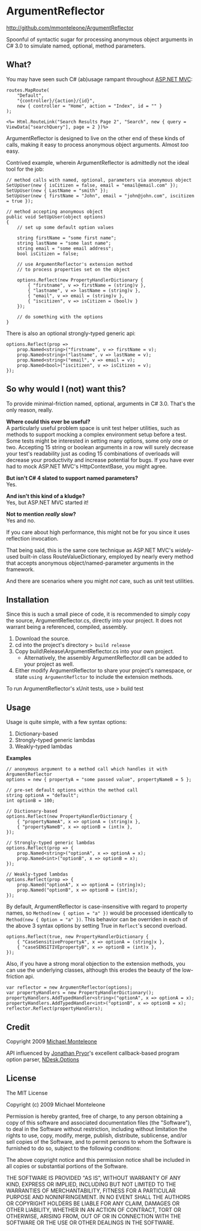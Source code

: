 ArgumentReflector
=================
http://github.com/mmonteleone/ArgumentReflector  

Spoonful of syntactic sugar for processing anonymous object arguments in C# 3.0 to simulate named, optional, method parameters.

What?
-----

You may have seen such C# (ab)usage rampant throughout [ASP.NET MVC][4]:

    routes.MapRoute(
        "Default",
        "{controller}/{action}/{id}",
        new { controller = "Home", action = "Index", id = "" }
    );

    <%= Html.RouteLink("Search Results Page 2", "Search", new { query = ViewData["searchQuery"], page = 2 })%>

ArgumentReflector is designed to live on the other end of these kinds of calls, making it easy to process anonymous object arguments.  Almost *too* easy.

Contrived example, wherein ArgumentReflector is admittedly not the ideal tool for the job:

    // method calls with named, optional, parameters via anonymous object
    SetUpUser(new { isCitizen = false, email = "email@email.com" });
    SetUpUser(new { LastName = "smith" });
    SetUpUser(new { firstName = "John", email = "john@john.com", iscitizen = true });

    // method accepting anonymous object
    public void SetUpUser(object options)
    {
        // set up some default option values

        string firstName = "some first name";
        string lastName = "some last name";
        string email = "some email address";
        bool isCitizen = false;

        // use ArgumentReflector's extension method
        // to process properties set on the object

        options.Reflect(new PropertyHandlerDictionary {
            { "firstname", v => firstName = (string)v },
            { "lastname", v => lastName = (string)v },
            { "email", v => email = (string)v },
            { "iscitizen", v => isCitizen = (bool)v }
        });

        // do something with the options
    }

There is also an optional strongly-typed generic api:

    options.Reflect(prop =>
        prop.Named<string>("firstname", v => firstName = v);
        prop.Named<string>("lastname", v => lastName = v);
        prop.Named<string>("email", v => email = v);
        prop.Named<bool>("iscitizen", v => isCitizen = v);
    });

So why would I (not) want this?
-------------------------------

To provide minimal-friction named, optional, arguments in C# 3.0.  That's the only reason, really.   

**Where could this ever be useful?**  
A particularly useful problem space is unit test helper utilities, such as methods to support mocking a complex environment setup before a test.  Some tests might be interested in setting many options, some only one or two.  Accepting 15 string or boolean arguments in a row will surely decrease your test's readability just as coding 15 combinations of overloads will decrease your productivity and increase potential for bugs.  If you have ever had to mock ASP.NET MVC's HttpContextBase, you might agree.

**But isn't C# 4 slated to support named parameters?**  
Yes.    

**And isn't this kind of a kludge?**  
Yes, but ASP.NET MVC started it!

**Not to mention *really* slow?**  
Yes and no.  

If you care about high performance, this might not be for you since it uses reflection invocation.  

That being said, this is the same core technique as ASP.NET MVC's *widely*-used built-in class RouteValueDictionary, employed by nearly every method that accepts anonymous object/named-parameter arguments in the framework.  

And there are scenarios where you might *not* care, such as unit test utilities.

Installation
------------

Since this is such a small piece of code, it is recommended to simply copy the source, ArgumentReflector.cs, directly into your project.  It does not warrant being a referenced, compiled, assembly.  

1. Download the source.
2. cd into the project's directory `> build release`
3. Copy build\Release\ArgumentReflector.cs into your own project.
   *  Alternatively, the assembly ArgumentReflector.dll can be added to your project as well.
4. Either modify ArgumentReflector to share your project's namespace, or state `using ArgumentReflctor` to include the extension methods.

To run ArgumentReflector's xUnit tests, use
    > build test

Usage
-----

Usage is quite simple, with a few syntax options:

1.  Dictionary-based
2.  Strongly-typed generic lambdas
3.  Weakly-typed lambdas

**Examples**

    // anonymous argument to a method call which handles it with ArgumentReflector
    options = new { propertyA = "some passed value", propertyNameB = 5 };

    // pre-set default options within the method call
    string optionA = "default";
    int optionB = 100;

    // Dictionary-based
    options.Reflect(new PropertyHandlerDictionary {
        { "propertyNameA", x => optionA = (string)x },
        { "propertyNameB", x => optionB = (int)x },
    });

    // Strongly-typed generic lambdas
    options.Reflect(prop => {
        prop.Named<string>("optionA", x => optionA = x);
        prop.Named<int>("optionB", x => optionB = x);
    });

    // Weakly-typed lambdas
    options.Reflect(prop => {
        prop.Named("optionA", x => optionA = (string)x);
        prop.Named("optionB", x => optionB = (int)x);
    });

By default, ArgumentReflector is case-insensitive with regard to property names, so `Method(new { option = "a" })` would be processed identically to `Method(new { Option = "a" })`.  This behavior can be overriden in each of the above 3 syntax options by setting True in `Reflect`'s second overload.

    options.Reflect(true, new PropertyHandlerDictionary {
        { "CaseSensitivePropertyA", x => optionA = (string)x },
        { "caseSENSITIVEpropertyB", x => optionB = (int)x },
    });

Also, if you have a strong moral objection to the extension methods, you can use the underlying classes, although this erodes the beauty of the low-friction api.

    var reflector = new ArgumentReflector(options);
    var propertyHandlers = new PropertyHandlerDictionary();
    propertyHandlers.AddTypedHandler<string>("optionA", x => optionA = x);
    propertyHandlers.AddTypedHandler<int>("optionB", x => optionB = x);
    reflector.Reflect(propertyHandlers);

Credit
------

Copyright 2009 [Michael Monteleone][3]

API influenced by [Jonathan Pryor][1]'s excellent callback-based program option parser, [NDesk.Options][2]

License
-------

The MIT License

Copyright (c) 2009 Michael Monteleone

Permission is hereby granted, free of charge, to any person obtaining a copy
of this software and associated documentation files (the "Software"), to deal
in the Software without restriction, including without limitation the rights
to use, copy, modify, merge, publish, distribute, sublicense, and/or sell
copies of the Software, and to permit persons to whom the Software is
furnished to do so, subject to the following conditions:

The above copyright notice and this permission notice shall be included in
all copies or substantial portions of the Software.

THE SOFTWARE IS PROVIDED "AS IS", WITHOUT WARRANTY OF ANY KIND, EXPRESS OR
IMPLIED, INCLUDING BUT NOT LIMITED TO THE WARRANTIES OF MERCHANTABILITY,
FITNESS FOR A PARTICULAR PURPOSE AND NONINFRINGEMENT. IN NO EVENT SHALL THE
AUTHORS OR COPYRIGHT HOLDERS BE LIABLE FOR ANY CLAIM, DAMAGES OR OTHER
LIABILITY, WHETHER IN AN ACTION OF CONTRACT, TORT OR OTHERWISE, ARISING FROM,
OUT OF OR IN CONNECTION WITH THE SOFTWARE OR THE USE OR OTHER DEALINGS IN
THE SOFTWARE.

[1]: http://www.jprl.com/ "Jonathan Pryor"
[2]: http://www.ndesk.org/Options "NDesk.Options"
[3]: http://michaelmonteleone.net "Michael Monteleone"
[4]: http://www.asp.net/mvc/ "ASP.NET MVC"
